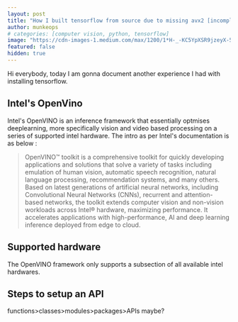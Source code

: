 ```yaml
---
layout: post
title: "How I built tensorflow from source due to missing avx2 [incomplete]"
author: munkeops
# categories: [computer vision, python, tensorflow]
image: "https://cdn-images-1.medium.com/max/1200/1*H-_-KC5YpXSR9jzeyX-5hQ.jpeg"
featured: false
hidden: true
---
```




Hi everybody, today I am gonna document another experience I had with installing tensorflow.  



## Intel's OpenVino

Intel's OpenVINO is an inference framework that essentially optmises deeplearning, more specifically vision and video based processing on a series of supported intel hardware. The intro as per Intel's documentation is as below :

>OpenVINO™ toolkit is a comprehensive toolkit for quickly developing applications and solutions that solve a variety of tasks including emulation of human vision, automatic speech recognition, natural language processing, recommendation systems, and many others. Based on latest generations of artificial neural networks, including Convolutional Neural Networks (CNNs), recurrent and attention-based networks, the toolkit extends computer vision and non-vision workloads across Intel® hardware, maximizing performance. It accelerates applications with high-performance, AI and deep learning inference deployed from edge to cloud.

## Supported hardware

The OpenVINO framework only supports a subsection of all available intel hardwares.

## Steps to setup an API

functions>classes>modules>packages>APIs maybe?
